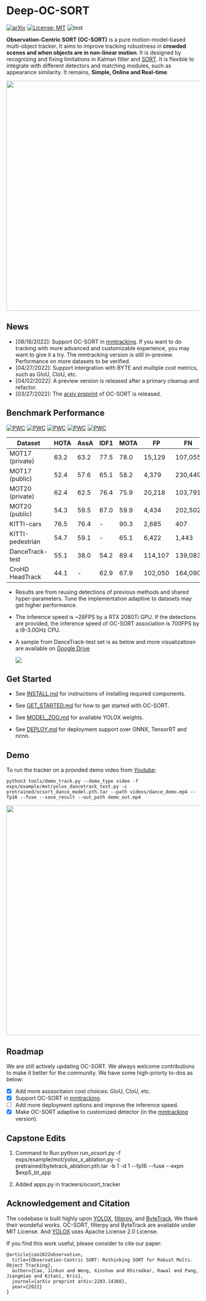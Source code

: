 # Deep-OC-SORT

[![arXiv](https://img.shields.io/badge/arXiv-2203.14360-<COLOR>.svg)](https://arxiv.org/abs/2203.14360) [![License: MIT](https://img.shields.io/badge/License-MIT-yellow.svg)](https://opensource.org/licenses/MIT) ![test](https://img.shields.io/static/v1?label=By&message=Pytorch&color=red)

**Observation-Centric SORT (OC-SORT)** is a pure motion-model-based multi-object tracker. It aims to improve tracking robustness in **crowded scenes and when objects are in non-linear motion**. It is designed by recognizing and fixing limitations in Kalman filter and [SORT](https://arxiv.org/abs/1602.00763). It is flexible to integrate with different detectors and matching modules, such as appearance similarity. It remains, **Simple, Online and Real-time**.

<center>
<img src="assets/teaser.png" width="600"/>
</center>

## News

- [08/16/2022]: Support OC-SORT in [mmtracking](https://github.com/open-mmlab/mmtracking). If you want to do tracking with more advanced and customizable experience, you may want to give it a try. The mmtracking version is still in-preview. Performance on more datasets to be verified.
- [04/27/2022]: Support intergration with BYTE and multiple cost metrics, such as GIoU, CIoU, etc.
- [04/02/2022]: A preview version is released after a primary cleanup and refactor.
- [03/27/2022]: The [arxiv preprint](https://arxiv.org/abs/2203.14360) of OC-SORT is released.

## Benchmark Performance

[![PWC](https://img.shields.io/endpoint.svg?url=https://paperswithcode.com/badge/observation-centric-sort-rethinking-sort-for/multi-object-tracking-on-dancetrack)](https://paperswithcode.com/sota/multi-object-tracking-on-dancetrack?p=observation-centric-sort-rethinking-sort-for)
[![PWC](https://img.shields.io/endpoint.svg?url=https://paperswithcode.com/badge/observation-centric-sort-rethinking-sort-for/multiple-object-tracking-on-kitti-tracking)](https://paperswithcode.com/sota/multiple-object-tracking-on-kitti-tracking?p=observation-centric-sort-rethinking-sort-for)
[![PWC](https://img.shields.io/endpoint.svg?url=https://paperswithcode.com/badge/observation-centric-sort-rethinking-sort-for/multi-object-tracking-on-mot17)](https://paperswithcode.com/sota/multi-object-tracking-on-mot17?p=observation-centric-sort-rethinking-sort-for)
[![PWC](https://img.shields.io/endpoint.svg?url=https://paperswithcode.com/badge/observation-centric-sort-rethinking-sort-for/multi-object-tracking-on-mot20-1)](https://paperswithcode.com/sota/multi-object-tracking-on-mot20-1?p=observation-centric-sort-rethinking-sort-for)
[![PWC](https://img.shields.io/endpoint.svg?url=https://paperswithcode.com/badge/observation-centric-sort-rethinking-sort-for/multiple-object-tracking-on-crohd)](https://paperswithcode.com/sota/multiple-object-tracking-on-crohd?p=observation-centric-sort-rethinking-sort-for)

| Dataset          | HOTA | AssA | IDF1 | MOTA | FP      | FN      | IDs   | Frag   |
| ---------------- | ---- | ---- | ---- | ---- | ------- | ------- | ----- | ------ |
| MOT17 (private)  | 63.2 | 63.2 | 77.5 | 78.0 | 15,129  | 107,055 | 1,950 | 2,040  |
| MOT17 (public)   | 52.4 | 57.6 | 65.1 | 58.2 | 4,379   | 230,449 | 784   | 2,006  |
| MOT20 (private)  | 62.4 | 62.5 | 76.4 | 75.9 | 20,218  | 103,791 | 938   | 1,004  |
| MOT20 (public)   | 54.3 | 59.5 | 67.0 | 59.9 | 4,434   | 202,502 | 554   | 2,345  |
| KITTI-cars       | 76.5 | 76.4 | -    | 90.3 | 2,685   | 407     | 250   | 280    |
| KITTI-pedestrian | 54.7 | 59.1 | -    | 65.1 | 6,422   | 1,443   | 204   | 609    |
| DanceTrack-test  | 55.1 | 38.0 | 54.2 | 89.4 | 114,107 | 139,083 | 1,992 | 3,838  |
| CroHD HeadTrack  | 44.1 | -    | 62.9 | 67.9 | 102,050 | 164,090 | 4,243 | 10,122 |

- Results are from reusing detections of previous methods and shared hyper-parameters. Tune the implementation adaptive to datasets may get higher performance.
- The inference speed is ~28FPS by a RTX 2080Ti GPU. If the detections are provided, the inference speed of OC-SORT association is 700FPS by a i9-3.0GHz CPU.
- A sample from DanceTrack-test set is as below and more visualizatiosn are available on [Google Drive](https://drive.google.com/drive/folders/1-T4jhHwhOAp42DGJ115yMlC7CkB-PNxy?usp=sharing)

  ![](assets/dancetrack0088_slow.gif)

## Get Started

- See [INSTALL.md](./docs/INSTALL.md) for instructions of installing required components.

- See [GET_STARTED.md](./docs/GET_STARTED.md) for how to get started with OC-SORT.

- See [MODEL_ZOO.md](./docs/MODEL_ZOO.md) for available YOLOX weights.

- See [DEPLOY.md](./docs/DEPLOY.md) for deployment support over ONNX, TensorRT and ncnn.

## Demo

To run the tracker on a provided demo video from [Youtube](https://www.youtube.com/watch?v=qv6gl4h0dvg):

```shell
python3 tools/demo_track.py --demo_type video -f exps/example/mot/yolox_dancetrack_test.py -c pretrained/ocsort_dance_model.pth.tar --path videos/dance_demo.mp4 --fp16 --fuse --save_result --out_path demo_out.mp4
```

<center>
<img src="assets/dance_demo.gif" width="600"/>
</center>

## Roadmap

We are still actively updating OC-SORT. We always welcome contributions to make it better for the community. We have some high-priorty to-dos as below:

- [x] Add more asssocitaion cost choices: GIoU, CIoU, etc.
- [x] Support OC-SORT in [mmtracking](https://github.com/open-mmlab/mmtracking).
- [ ] Add more deployment options and improve the inference speed.
- [x] Make OC-SORT adaptive to customized detector (in the [mmtracking](https://github.com/open-mmlab/mmtracking) version).

## Capstone Edits

1. Command to Run
   python run_ocsort.py -f exps/example/mot/yolox_x_ablation.py -c pretrained/bytetrack_ablation.pth.tar -b 1 -d 1 --fp16 --fuse --expn $exp5_bt_app

2. Added apps.py in trackers/ocsort_tracker

## Acknowledgement and Citation

The codebase is built highly upon [YOLOX](https://github.com/Megvii-BaseDetection/YOLOX), [filterpy](https://github.com/rlabbe/filterpy), and [ByteTrack](https://github.com/ifzhang/ByteTrack). We thank their wondeful works. OC-SORT, filterpy and ByteTrack are available under MIT License. And [YOLOX](https://github.com/Megvii-BaseDetection/YOLOX) uses Apache License 2.0 License.

If you find this work useful, please consider to cite our paper:

```
@article{cao2022observation,
  title={Observation-Centric SORT: Rethinking SORT for Robust Multi-Object Tracking},
  author={Cao, Jinkun and Weng, Xinshuo and Khirodkar, Rawal and Pang, Jiangmiao and Kitani, Kris},
  journal={arXiv preprint arXiv:2203.14360},
  year={2022}
}
```

